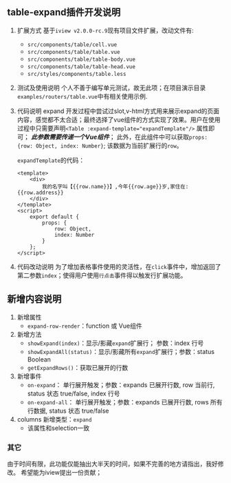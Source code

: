 ## table-expand插件开发说明
1. 扩展方式
    基于`iview v2.0.0-rc.9`现有项目文件扩展，改动文件有:
    * `src/components/table/cell.vue`
    * `src/components/table/table.vue`
    * `src/components/table/table-body.vue`
    * `src/components/table/table-head.vue`
    * `src/styles/components/table.less`

2. 测试及使用说明
    个人不善于编写单元测试，故无此项；在项目演示目录`examples/routers/table.vue`中有相关使用示例.
    
3. 代码说明
    expand 开发过程中尝试过slot,v-html方式用来展示expand的页面内容，感觉都不太合适；最终选择了vue组件的方式实现了效果。用户在使用过程中只需要声明`<Table :expand-template="expandTemplate"/>` 属性即可； ***此参数需要传递一个Vue组件***； 此外，在此组件中可以获取`props: {row: Object, index: Number}`; 该数据为当前扩展行的`row`。

    `expandTemplate`的代码：

    ```
    <template>
        <div>
            我的名字叫【{{row.name}}】,今年{{row.age}}岁,家住在:{{row.address}}
        </div>
    </template>
    <script>
        export default {
            props: {
                row: Object,
                index: Number
            }
        };
    </script>
    ```

4.  代码改动说明
    为了增加表格事件使用的灵活性，在`click`事件中，增加返回了第二参数`index`；使得用户使用`行点击`事件得以触发行扩展功能。

## 新增内容说明

1. 新增属性
    * `expand-row-render`：function 或 Vue组件
2. 新增方法
    * `showExpand(index)`：显示/影藏`expand`扩展行； 参数：index 行号
    * `showExpandAll(status)`：显示/影藏所有`expand`扩展行；参数：status Boolean
    * `getExpandRows()`：获取已展开的行数
3. 新增事件
    * `on-expand`： 单行展开触发；参数：expands 已展开行数, row 当前行, status 状态 true/false, index 行号
    * `on-expand-all`： 单行展开触发；参数：expands 已展开行数, rows 所有行数据, status 状态 true/false
4. columns 新增类型：`expand`
    * 该属性和selection一致

### 其它
由于时间有限，此功能仅能抽出大半天的时间，如果不完善的地方请指出，我好修改。
希望能为iview提出一份贡献；